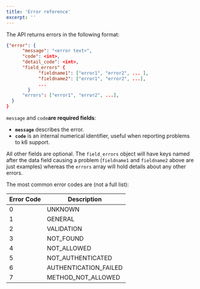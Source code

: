 ```yaml
---
title: 'Error reference'
excerpt: ''
---
```


The API returns errors in the following format:

```json
{"error": {
      "message": "<error text>",
      "code": <int>,
      "detail_code": <int>,
      "field_errors" {
            "fieldname1": ["error1", "error2", ... ],
            "fieldname2": ["error1", "error2", ...],
            ...
        }
      "errors": ["error1", "error2", ...],
  }
}
```

 `message` and `code`**are required fields**:
- **`message`**  describes the error.
- **`code`** is an internal numerical identifier, useful when reporting problems to k6 support.

All other fields are optional.
The `field_errors` object will have keys named after the data field causing a problem (`fieldname1` and `fieldname2` above are just examples) whereas the `errors` array will hold details about any other errors.

The most common error codes are (not a full list):

| Error Code | Description           |
| ---------- | --------------------- |
| 0          | UNKNOWN               |
| 1          | GENERAL               |
| 2          | VALIDATION            |
| 3          | NOT_FOUND             |
| 4          | NOT_ALLOWED           |
| 5          | NOT_AUTHENTICATED     |
| 6          | AUTHENTICATION_FAILED |
| 7          | METHOD_NOT_ALLOWED    |
